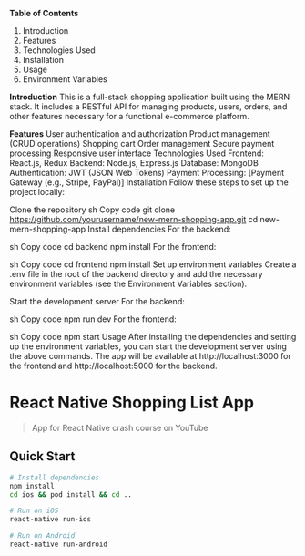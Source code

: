 **Table of Contents**
1. Introduction
2. Features
3. Technologies Used
4. Installation
5. Usage
6. Environment Variables

**Introduction**
This is a full-stack shopping application built using the MERN stack. It includes a RESTful API for managing products, users, orders, and other features necessary for a functional e-commerce platform.

**Features**
User authentication and authorization
Product management (CRUD operations)
Shopping cart
Order management
Secure payment processing
Responsive user interface
Technologies Used
Frontend: React.js, Redux
Backend: Node.js, Express.js
Database: MongoDB
Authentication: JWT (JSON Web Tokens)
Payment Processing: [Payment Gateway (e.g., Stripe, PayPal)]
Installation
Follow these steps to set up the project locally:

Clone the repository
sh
Copy code
git clone https://github.com/yourusername/new-mern-shopping-app.git
cd new-mern-shopping-app
Install dependencies
For the backend:

sh
Copy code
cd backend
npm install
For the frontend:

sh
Copy code
cd frontend
npm install
Set up environment variables
Create a .env file in the root of the backend directory and add the necessary environment variables (see the Environment Variables section).

Start the development server
For the backend:

sh
Copy code
npm run dev
For the frontend:

sh
Copy code
npm start
Usage
After installing the dependencies and setting up the environment variables, you can start the development server using the above commands. The app will be available at http://localhost:3000 for the frontend and http://localhost:5000 for the backend.


# React Native Shopping List App

> App for React Native crash course on YouTube

## Quick Start

``` bash
# Install dependencies
npm install
cd ios && pod install && cd ..

# Run on iOS
react-native run-ios

# Run on Android
react-native run-android

```
